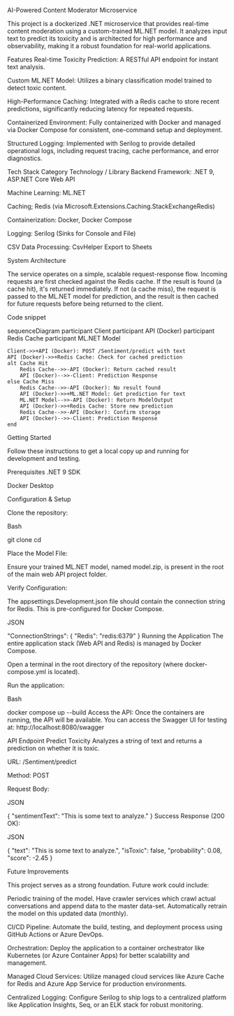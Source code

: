 AI-Powered Content Moderator Microservice

This project is a dockerized .NET microservice that provides real-time content moderation using a custom-trained ML.NET model. It analyzes input text to predict its toxicity and is architected for high performance and observability, making it a robust foundation for real-world applications.

Features
Real-time Toxicity Prediction: A RESTful API endpoint for instant text analysis.

Custom ML.NET Model: Utilizes a binary classification model trained to detect toxic content.

High-Performance Caching: Integrated with a Redis cache to store recent predictions, significantly reducing latency for repeated requests.

Containerized Environment: Fully containerized with Docker and managed via Docker Compose for consistent, one-command setup and deployment.

Structured Logging: Implemented with Serilog to provide detailed operational logs, including request tracing, cache performance, and error diagnostics.

Tech Stack
Category	Technology / Library
Backend Framework:	.NET 9, ASP.NET Core Web API

Machine Learning:	ML.NET

Caching;	Redis (via Microsoft.Extensions.Caching.StackExchangeRedis)

Containerization:	Docker, Docker Compose

Logging:	Serilog (Sinks for Console and File)

CSV Data Processing:	CsvHelper Export to Sheets

System Architecture

The service operates on a simple, scalable request-response flow. Incoming requests are first checked against the Redis cache. If the result is found (a cache hit), it's returned immediately. If not (a cache miss), the request is passed to the ML.NET model for prediction, and the result is then cached for future requests before being returned to the client.

Code snippet

sequenceDiagram
    participant Client
    participant API (Docker)
    participant Redis Cache
    participant ML.NET Model

    Client->>+API (Docker): POST /Sentiment/predict with text
    API (Docker)->>+Redis Cache: Check for cached prediction
    alt Cache Hit
        Redis Cache-->>-API (Docker): Return cached result
        API (Docker)-->>-Client: Prediction Response
    else Cache Miss
        Redis Cache-->>-API (Docker): No result found
        API (Docker)->>+ML.NET Model: Get prediction for text
        ML.NET Model-->>-API (Docker): Return ModelOutput
        API (Docker)->>+Redis Cache: Store new prediction
        Redis Cache-->>-API (Docker): Confirm storage
        API (Docker)-->>-Client: Prediction Response
    end
    
Getting Started

Follow these instructions to get a local copy up and running for development and testing.

Prerequisites
.NET 9 SDK

Docker Desktop

Configuration & Setup

Clone the repository:

Bash

git clone <your-repository-url>
cd <repository-name>

Place the Model File:

Ensure your trained ML.NET model, named model.zip, is present in the root of the main web API project folder.

Verify Configuration:

The appsettings.Development.json file should contain the connection string for Redis. This is pre-configured for Docker Compose.

JSON

"ConnectionStrings": {
  "Redis": "redis:6379"
}
Running the Application
The entire application stack (Web API and Redis) is managed by Docker Compose.

Open a terminal in the root directory of the repository (where docker-compose.yml is located).

Run the application:

Bash

docker compose up --build
Access the API:
Once the containers are running, the API will be available. You can access the Swagger UI for testing at:
http://localhost:8080/swagger

API Endpoint
Predict Toxicity
Analyzes a string of text and returns a prediction on whether it is toxic.

URL: /Sentiment/predict

Method: POST

Request Body:

JSON

{
  "sentimentText": "This is some text to analyze."
}
Success Response (200 OK):

JSON

{
  "text": "This is some text to analyze.",
  "isToxic": false,
  "probability": 0.08,
  "score": -2.45
}

Future Improvements

This project serves as a strong foundation. Future work could include:

Periodic training of the model. Have crawler services which crawl actual conversations and append data to the master data-set. Automatically retrain the model on this updated data (monthly).

CI/CD Pipeline: Automate the build, testing, and deployment process using GitHub Actions or Azure DevOps.

Orchestration: Deploy the application to a container orchestrator like Kubernetes (or Azure Container Apps) for better scalability and management.

Managed Cloud Services: Utilize managed cloud services like Azure Cache for Redis and Azure App Service for production environments.

Centralized Logging: Configure Serilog to ship logs to a centralized platform like Application Insights, Seq, or an ELK stack for robust monitoring.

